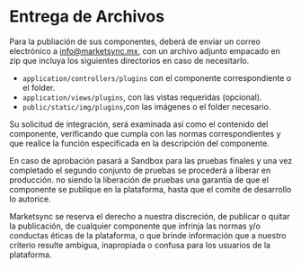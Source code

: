 # Entrega de Archivos

Para la publiación de sus componentes, deberá de enviar un correo electrónico a info@marketsync.mx, con un archivo adjunto empacado en zip que incluya los siguientes directorios en caso de necesitarlo.

- `application/controllers/plugins` con el componente correspondiente o el folder.
- `application/views/plugins`, con las vistas requeridas (opcional).
- `public/static/img/plugins`,con las imágenes o el folder necesario.

Su solicitud de integración, será examinada así como el contenido del componente, verificando que cumpla con las normas correspondientes y que realice la función especificada en la descripción del componente.

En caso de aprobación pasará a Sandbox para las pruebas finales y una vez completado el segundo conjunto de pruebas se procederá a liberar en producción. no siendo la liberación de pruebas una garantía de que el componente se publique en la plataforma, hasta que el comite de desarrollo lo autorice.

Marketsync se reserva el derecho a nuestra discreción, de publicar o quitar la publicación, de cualquier componente que infrinja las normas y/o conductas éticas de la plataforma, o que brinde información que a nuestro criterio resulte ambigua, inapropiada o confusa para los usuarios de la plataforma.


